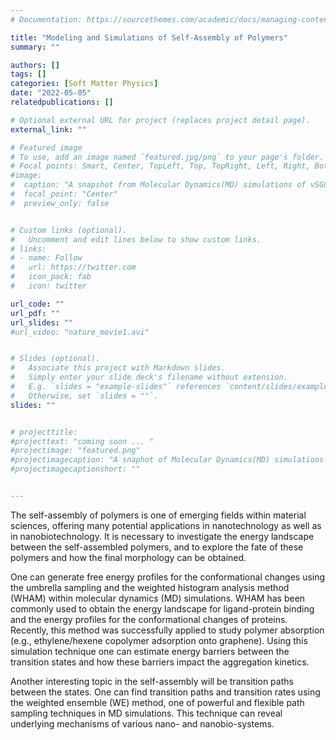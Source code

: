 ```yaml
---
# Documentation: https://sourcethemes.com/academic/docs/managing-content/

title: "Modeling and Simulations of Self-Assembly of Polymers"
summary: ""

authors: []
tags: []
categories: [Soft Matter Physics]
date: "2022-05-05"
relatedpublications: []

# Optional external URL for project (replaces project detail page).
external_link: ""

# Featured image
# To use, add an image named `featured.jpg/png` to your page's folder.
# Focal points: Smart, Center, TopLeft, Top, TopRight, Left, Right, BottomLeft, Bottom, BottomRight.
#image: 
#  caption: "A snapshot from Molecular Dynamics(MD) simulations of vSGLT"
#  focal_point: "Center"
#  preview_only: false


# Custom links (optional).
#   Uncomment and edit lines below to show custom links.
# links:
# - name: Follow
#   url: https://twitter.com
#   icon_pack: fab
#   icon: twitter

url_code: ""
url_pdf: ""
url_slides: ""
#url_video: "nature_movie1.avi"


# Slides (optional).
#   Associate this project with Markdown slides.
#   Simply enter your slide deck's filename without extension.
#   E.g. `slides = "example-slides"` references `content/slides/example-slides.md`.
#   Otherwise, set `slides = ""`.
slides: ""


# projecttitle: 
#projecttext: "coming soon ... "
#projectimage: "featured.png"
#projectimagecaption: "A snaphot of Molecular Dynamics(MD) simulations of vSGLT"
#projectimagecaptionshort: ""


---
```


The self-assembly of polymers is one of emerging fields within material sciences, offering many potential applications in nanotechnology as well as in nanobiotechnology. It is necessary to investigate the energy landscape between the self-assembled polymers, and to explore the fate of these polymers and how the final morphology can be obtained. 

One can generate free energy profiles for the conformational changes using the umbrella sampling and the weighted histogram analysis method (WHAM) within molecular dynamics (MD) simulations. WHAM has been commonly used to obtain the energy landscape for ligand-protein binding and the energy profiles for the conformational changes of proteins. Recently, this method was successfully applied to study polymer absorption (e.g., ethylene/hexene copolymer adsorption onto graphene). Using this simulation technique one can estimate energy barriers between the transition states and how these barriers impact the aggregation kinetics. 

Another interesting topic in the self-assembly will be transition paths between the states. One can find transition paths and transition rates using the weighted ensemble (WE) method, one of powerful and flexible path sampling techniques in MD simulations. This technique can reveal underlying mechanisms of various nano- and nanobio-systems.     


